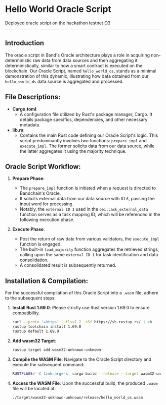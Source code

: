 
# Hello World Oracle Script

Deployed oracle script on the hackathon testnet [O3](https://laozi-hackathon.cosmoscan.io/oracle-script/3#code)

---

## Introduction

The oracle script in Band's Oracle architecture plays a role in acquiring non-deterministic raw data from data sources and then aggregating it deterministically, similar to how a smart contract is executed on the blockchain. Our Oracle Script, named `hello_world_os`, stands as a minimal demonstration of this dynamic, illustrating how data obtained from our `hello_world_ds` data source is aggregated and processed.

## File Descriptions:

- **Cargo.toml**:
  - A configuration file utilized by Rust's package manager, Cargo. It details package specifics, dependencies, and other necessary metadata.
- **lib.rs**:
  - Contains the main Rust code defining our Oracle Script's logic. This script predominantly involves two functions: `prepare_impl` and `execute_impl`. The former solicits data from our data source, while the latter aggregates it using the majority technique.

## Oracle Script Workflow:

1. **Prepare Phase**: 
   - The `prepare_impl` function is initiated when a request is directed to Bandchain's Oracle.
   - It solicits external data from our data source with ID `6`, passing the input word for processing.
   - Notably, the `external ID 1` used in the `oei::ask_external_data` function serves as a task mapping ID, which will be referenced in the following execution phase.
   
2. **Execute Phase**: 
   - Post the return of raw data from various validators, the `execute_impl` function is engaged.
   - The built-in `load_majority` function aggregates the retrieved strings, calling upon the same `external ID 1` for task identification and data consolidation.
   - A consolidated result is subsequently returned.

## Installation & Compilation:

For the successful compilation of this Oracle Script into a `.wasm` file, adhere to the subsequent steps:

1. **Install Rust 1.69.0**: 
   Please strictly use Rust version 1.69.0 to ensure compatibility.
   ```bash
   curl --proto '=https' --tlsv1.2 -sSf https://sh.rustup.rs/ | sh
   rustup toolchain install 1.69.0
   rustup default 1.69.0
   ```

2. **Add wasm32 Target**:
   ```bash
   rustup target add wasm32-unknown-unknown
   ```

3. **Compile the WASM File**:
   Navigate to the Oracle Script directory and execute the subsequent command:
   ```bash
   RUSTFLAGS='-C link-arg=-s' cargo build --release --target wasm32-unknown-unknown
   ```

4. **Access the WASM File**:
   Upon the successful build, the produced `.wasm` file will be located at:
   ```bash
   ./target/wasm32-unknown-unknown/release/hello_world_os.wasm
   ```
